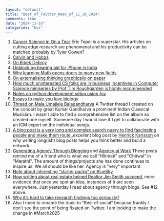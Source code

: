 ```yaml
---
layout: "default"
title: "Best_of_Twitter_Week_of_11_10_2024"
comments: true
date: "2024-11-10"
categories: "bos"
---
```


1. [Cancer Science in On a Tear](https://erictopol.substack.com/p/cancer-science-in-on-a-tear) Eric Topol is a superstar. His articles on cutting edge research are phenomenal and his productivity can be matched probably by Tyler Cowen?
2. [Calvin and Hobbs](https://podcasts.apple.com/us/podcast/002-calvin-and-hobbes/id1777261147?i=1000675392660)
3. [On Bibek Debroy](https://x.com/promila_agarwal/status/1853289771415773391?s=46)
4. [Unblocking hearing aid for iPhone in India](https://x.com/thel3l/status/1856381082662326760?s=46)
5. [Why learning Math opens doors to many new fields](https://x.com/justinskycak/status/1848460237193551915?s=46)
6. [On externalising thinking graphically on paper](https://x.com/vishnu_agni/status/1779444280798650478?s=46)
7. [How much uninterested CS folks are in business](https://x.com/ejames_c/status/1840564951397855312?s=46) [Incentives in Computer Science miniseries by Prof Tim Roughgarden is highly recommended](https://youtube.com/playlist?list=PLEGCF-WLh2RJdrKZ431SidRX_T4VmAKx8&si=m4ayJL5zFWEm5iz1)
8. [Notes on python development setup using (uv](https://x.com/adamchainz/status/1836381994923556966?s=46)
9. [Essays to make you love biology](https://x.com/nikomccarty/status/1823407935479013390?s=46)
10. [Thread on Mala Umajlele Balagandharva](https://x.com/6c1_16/status/1739519303857143874?s=46) A Twitter thread I created on the concert by great Kumar Gandharva a prominent Indian Classical Musician. I wasn't able to find a comprehensive list on the album so created one myself. Someone day I would love if I get to collaborate with an ICM expert on the individual songs.
11. [A blog post is a very long and complex search query to find fascinating people and make them route..](https://www.henrikkarlsson.xyz/p/search-query)excellent blog post by [Henrick Karlsson ](https://www.henrikkarlsson.xyz/about) on why writing long(ish) blog posts helps you think better and build a network.
12. [Generating Agency Through Blogging](https://tomcritchlow.com/2022/08/29/blogging-agency/) and [Agency at Work](https://tomcritchlow.com/2022/07/05/agency/) These posts remind me of a friend who is what we call "Hikmati" and "Chitwal" in "Marathi". The amount of things/projects she has done continues to inspire us. We all should be like her. Agency is "very" important.
13. [Note about interesting “starter packs” on BlueSky](https://www.linkedin.com/pulse/bluesky-data-starter-packs-rami-krispin-cyldc?utm_source=share&utm_medium=member_ios&utm_campaign=share_via)
14. [How writing about real estate helped Realtor Jim Smith succeed.](https://realestatetoday.substack.com/p/we-learned-firsthand-last-month-about) more evidence that once we spot an idea, instances of it are seen everywhere. Just yesterday I read about agency through blogs. See #12 above.
15. [Why it’s hard to take research findings too seriously?](https://www.linkedin.com/pulse/bluesky-data-starter-packs-rami-krispin-cyldc?utm_source=share&utm_medium=member_ios&utm_campaign=share_via)
16. Also I need to rename the topic to “Best of social“ because frankly I don’t see the point of being fixated on Twitter. I am looking to make the change in #March2025
